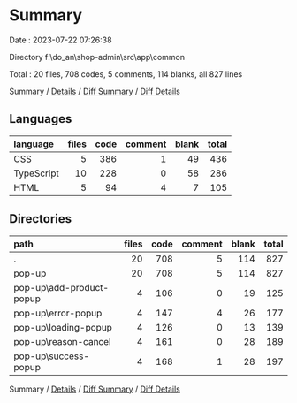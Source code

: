 # Summary

Date : 2023-07-22 07:26:38

Directory f:\\do_an\\shop-admin\\src\\app\\common

Total : 20 files,  708 codes, 5 comments, 114 blanks, all 827 lines

Summary / [Details](details.md) / [Diff Summary](diff.md) / [Diff Details](diff-details.md)

## Languages
| language | files | code | comment | blank | total |
| :--- | ---: | ---: | ---: | ---: | ---: |
| CSS | 5 | 386 | 1 | 49 | 436 |
| TypeScript | 10 | 228 | 0 | 58 | 286 |
| HTML | 5 | 94 | 4 | 7 | 105 |

## Directories
| path | files | code | comment | blank | total |
| :--- | ---: | ---: | ---: | ---: | ---: |
| . | 20 | 708 | 5 | 114 | 827 |
| pop-up | 20 | 708 | 5 | 114 | 827 |
| pop-up\\add-product-popup | 4 | 106 | 0 | 19 | 125 |
| pop-up\\error-popup | 4 | 147 | 4 | 26 | 177 |
| pop-up\\loading-popup | 4 | 126 | 0 | 13 | 139 |
| pop-up\\reason-cancel | 4 | 161 | 0 | 28 | 189 |
| pop-up\\success-popup | 4 | 168 | 1 | 28 | 197 |

Summary / [Details](details.md) / [Diff Summary](diff.md) / [Diff Details](diff-details.md)